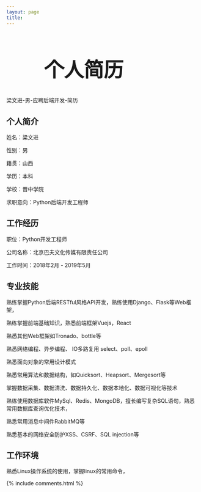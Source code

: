 ```yaml
---
layout: page
title: 
---
```

<h1 style="font-size: 52px" align="center">个人简历&nbsp;&nbsp;&nbsp;&nbsp;&nbsp;&nbsp;&nbsp;&nbsp; </h1>

梁文进-男-应聘后端开发-简历

## 个人简介

姓名：梁文进

性别：男

籍贯：山西

学历：本科

学校：晋中学院

求职意向：Python后端开发工程师 

## 工作经历

职位：Python开发工程师

公司名称：北京巴夫文化传媒有限责任公司

工作时间：2018年2月 - 2019年5月

## 专业技能

熟练掌握Python后端RESTful风格API开发，熟练使用Django、Flask等Web框架，

熟练掌握前端基础知识，熟悉前端框架Vuejs，React

熟悉其他Web框架如Tronado、bottle等

熟悉网络编程、异步编程、 IO多路复用 select、poll、epoll

熟悉面向对象的常用设计模式


熟悉常用算法和数据结构，如Quicksort、Heapsort、Mergesort等

掌握数据采集、数据清洗、数据持久化、数据本地化、数据可视化等技术

熟练使用数据库软件MySql、Redis、MongoDB，擅长编写复杂SQL语句，熟悉常用数据库查询优化技术，

熟悉常用消息中间件RabbitMQ等

熟悉基本的网络安全防护XSS、CSRF、SQL injection等

## 工作环境

熟悉Linux操作系统的使用，掌握linux的常用命令，



<p> 

<p> 

<p> 


{% include comments.html %}


